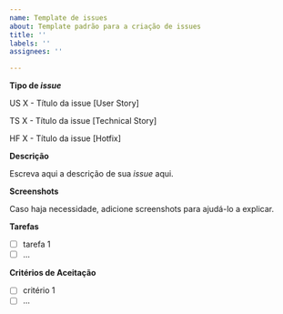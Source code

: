 ```yaml
---
name: Template de issues
about: Template padrão para a criação de issues
title: ''
labels: ''
assignees: ''

---
```


**Tipo de _issue_**

US X - Título da issue  [User Story]  

TS X - Título da issue  [Technical Story]

HF X - Título da issue  [Hotfix]

**Descrição**

Escreva aqui a descrição de sua _issue_ aqui.

**Screenshots**

Caso haja necessidade, adicione screenshots para ajudá-lo a explicar.

**Tarefas**
- [ ] tarefa 1
- [ ] ... 

**Critérios de Aceitação**
- [ ] critério 1
- [ ] ... 
